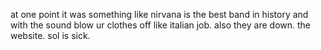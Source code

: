 at one point it was something like nirvana is the best band in history and with the sound blow ur clothes off like italian job.
also they are down.  the website.  sol is sick.
